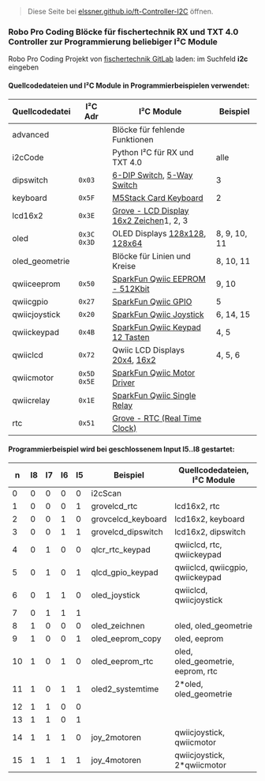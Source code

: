 > Diese Seite bei [elssner.github.io/ft-Controller-I2C](https://elssner.github.io/ft-Controller-I2C/) öffnen.

### Robo Pro Coding Blöcke für fischertechnik RX und TXT 4.0 Controller zur Programmierung beliebiger I²C Module

Robo Pro Coding Projekt von [fischertechnik GitLab](https://git.fischertechnik-cloud.com/i2c) laden: im Suchfeld **i2c** eingeben

#### Quellcodedateien und I²C Module in Programmierbeispielen verwendet:

Quellcodedatei|I²C Adr|I²C Module|Beispiel
---|---|---|---
advanced||Blöcke für fehlende Funktionen
i2cCode||Python I²C für RX und TXT 4.0|alle
dipswitch|<code>0x03</code>|[6-DIP Switch](https://wiki.seeedstudio.com/Grove-6-Position_DIP_Switch), [5-Way Switch](https://wiki.seeedstudio.com/Grove-5-Way_Switch)|3
keyboard|<code>0x5F</code>|[M5Stack Card Keyboard](https://docs.m5stack.com/en/unit/cardkb_1.1)|2
lcd16x2|<code>0x3E</code>|[Grove - LCD Display 16x2 Zeichen](https://wiki.seeedstudio.com/Grove-16x2_LCD_Series)1, 2, 3
oled|<code>0x3C 0x3D</code>|OLED Displays [128x128](https://wiki.seeedstudio.com/Grove-OLED-Display-1.12-SH1107_V3.0), [128x64](https://wiki.seeedstudio.com/Grove-OLED-Yellow&Blue-Display-0.96-SSD1315_V1.0)|8, 9, 10, 11
oled_geometrie||Blöcke für Linien und Kreise|8, 10, 11
qwiiceeprom|<code>0x50</code>|[SparkFun Qwiic EEPROM - 512Kbit](https://www.sparkfun.com/products/18355)|9, 10
qwiicgpio|<code>0x27</code>|[SparkFun Qwiic GPIO](https://www.sparkfun.com/products/17047)|5
qwiicjoystick|<code>0x20</code>|[SparkFun Qwiic Joystick](https://www.sparkfun.com/products/15168)|6, 14, 15
qwiickeypad|<code>0x4B</code>|[SparkFun Qwiic Keypad 12 Tasten](https://www.sparkfun.com/products/15290)|4, 5
qwiiclcd|<code>0x72</code>|Qwiic LCD Displays [20x4](https://www.sparkfun.com/products/16398), [16x2](https://www.sparkfun.com/products/16396)|4, 5, 6
qwiicmotor|<code>0x5D 0x5E</code>|[SparkFun Qwiic Motor Driver](https://www.sparkfun.com/products/15451)
qwiicrelay|<code>0x1E</code>|[SparkFun Qwiic Single Relay](https://www.sparkfun.com/products/15093)
rtc|<code>0x51</code>|[Grove - RTC (Real Time Clock)](https://wiki.seeedstudio.com/Grove_High_Precision_RTC)

#### Programmierbeispiel wird bei geschlossenem Input I5..I8 gestartet:

n|I8|I7|I6|I5|Beispiel|Quellcodedateien, I²C Module
---|---|---|---|---|---|---
0|0|0|0|0|i2cScan
1|0|0|0|1|grovelcd_rtc|lcd16x2, rtc
2|0|0|1|0|grovcelcd_keyboard|lcd16x2, keyboard
3|0|0|1|1|grovelcd_dipswitch|lcd16x2, dipswitch
4|0|1|0|0|qlcr_rtc_keypad|qwiiclcd, rtc, qwiickeypad
5|0|1|0|1|qlcd_gpio_keypad|qwiiclcd, qwiicgpio, qwiickeypad
6|0|1|1|0|oled_joystick|qwiiclcd, qwiicjoystick
7|0|1|1|1||
8|1|0|0|0|oled_zeichnen|oled, oled_geometrie
9|1|0|0|1|oled_eeprom_copy|oled, eeprom
10|1|0|1|0|oled_eeprom_rtc|oled, oled_geometrie, eeprom, rtc
11|1|0|1|1|oled2_systemtime|2*oled, oled_geometrie
12|1|1|0|0||
13|1|1|0|1||
14|1|1|1|0|joy_2motoren|qwiicjoystick, qwiicmotor
15|1|1|1|1|joy_4motoren|qwiicjoystick, 2*qwiicmotor



